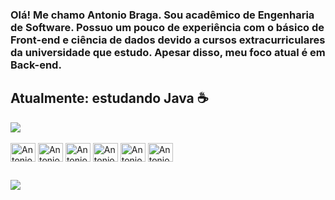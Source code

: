 
<h3 style = "textaling: justify;" >
Olá!   
Me chamo Antonio Braga. Sou acadêmico de Engenharia de Software. Possuo um pouco de experiência com o básico de Front-end e ciência de dados devido a cursos extracurriculares da universidade que estudo. Apesar disso, meu foco atual é em Back-end.</h2>

<h2>Atualmente: estudando Java ☕</h3>


<picture>
  <source
    srcset="https://github-readme-stats.vercel.app/api?username=antoniobragap&show_icons=true&theme=github_dark"
    media="(prefers-color-scheme: dark)"
  />
  <source
    srcset="https://github-readme-stats.vercel.app/api?username=antoniobragap&show_icons=true"
    media="(prefers-color-scheme: light), (prefers-color-scheme: no-preference)"
  />
  <img src="https://github-readme-stats.vercel.app/api?username=anuraghazra&show_icons=true" />
</picture>

<div style="display: inline_block"><br>
  <img align="center" alt="Antonio-C" height="30" width="40" src="https://cdn.jsdelivr.net/gh/devicons/devicon@latest/icons/c/c-original.svg">
  <img align="center" alt="Antonio-Python" height="30" width="40" src="https://cdn.jsdelivr.net/gh/devicons/devicon@latest/icons/python/python-original.svg">
  <img align="center" alt="Antonio-Java" height="30" width="40" src="https://cdn.jsdelivr.net/gh/devicons/devicon@latest/icons/java/java-plain.svg">
  <img align="center" alt="Antonio-git" height="30" width="40" src="https://cdn.jsdelivr.net/gh/devicons/devicon@latest/icons/git/git-original.svg">
  <img align="center" alt="Antonio-MySQL" height="30" width="40" src="https://cdn.jsdelivr.net/gh/devicons/devicon@latest/icons/mysql/mysql-original-wordmark.svg">
  <img align="center" alt="Antonio-VSCODE" height="30" width="40" src="https://cdn.jsdelivr.net/gh/devicons/devicon@latest/icons/vscode/vscode-original.svg">
          
  
  

</div>
  
  ##
 
<div> 
   <a href="https://www.linkedin.com/in/antonio-prudenteb" target="_blank"><img src="https://img.shields.io/badge/-LinkedIn-%230077B5?style=for-the-badge&logo=linkedin&logoColor=white" target="_blank"></a> 
  </div>
